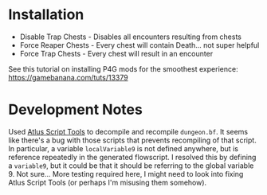 # Installation
* Disable Trap Chests - Disables all encounters resulting from chests
* Force Reaper Chests - Every chest will contain Death... not super helpful
* Force Trap Chests - Every chest will result in an encounter

See this tutorial on installing P4G mods for the smoothest experience: https://gamebanana.com/tuts/13379

# Development Notes
Used [Atlus Script Tools](https://github.com/TGEnigma/Atlus-Script-Tools) to decompile and recompile `dungeon.bf`.
It seems like there's a bug with those scripts that prevents recompiling of that script.
In particular, a variable `localVariable9` is not defined anywhere, but is reference repeatedly in the generated flowscript.
I resolved this by defining a `variable9`, but it could be that it should be referring to the global variable 9. Not sure... More testing required here, I might need to look into fixing Atlus Script Tools (or perhaps I'm misusing them somehow).